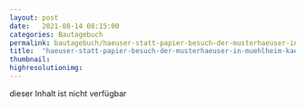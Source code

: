 ```yaml
---
layout: post
date:   2021-08-14 08:15:00
categories: Bautagebuch
permalink: bautagebuch/haeuser-statt-papier-besuch-der-musterhaeuser-in-muehlheim-kaerlich/index.html
title:  "haeuser-statt-papier-besuch-der-musterhaeuser-in-muehlheim-kaerlich"
thumbnail: 
highresolutionimg: 
---
```


<div class="entry-content">

dieser Inhalt ist nicht verf&uuml;gbar

</div><!-- .entry-content -->

